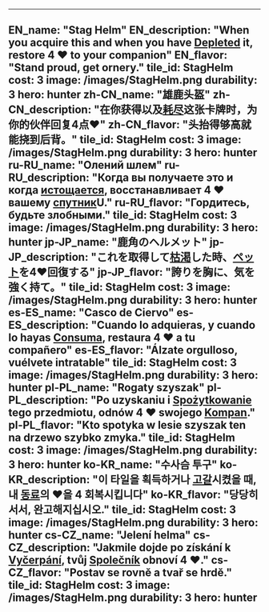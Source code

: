 ---

EN_name: "Stag Helm"
EN_description: "When you acquire this and when you have <u>Depleted</u> it, restore 4 ❤️ to your companion"
EN_flavor: "Stand proud, get ornery."
tile_id: StagHelm
cost: 3
image: /images/StagHelm.png
durability: 3
hero: hunter
zh-CN_name: "雄鹿头盔"
zh-CN_description: "在你获得以及<u>耗尽</u>这张卡牌时，为你的伙伴回复4点❤️"
zh-CN_flavor: "头抬得够高就能挠到后背。"
tile_id: StagHelm
cost: 3
image: /images/StagHelm.png
durability: 3
hero: hunter
ru-RU_name: "Олений шлем"
ru-RU_description: "Когда вы получаете это и когда <u>истощается</u>, восстанавливает 4 ❤️ вашему <u>спутник</u>U."
ru-RU_flavor: "Гордитесь, будьте злобными."
tile_id: StagHelm
cost: 3
image: /images/StagHelm.png
durability: 3
hero: hunter
jp-JP_name: "鹿角のヘルメット"
jp-JP_description: "これを取得して<u>枯渇</u>した時、<u>ペット</u>を4❤️回復する"
jp-JP_flavor: "誇りを胸に、気を強く持て。"
tile_id: StagHelm
cost: 3
image: /images/StagHelm.png
durability: 3
hero: hunter
es-ES_name: "Casco de Ciervo"
es-ES_description: "Cuando lo adquieras, y cuando lo hayas <u>Consuma</u>, restaura 4 ❤️ a tu compañero"
es-ES_flavor: "Álzate orgulloso, vuélvete intratable"
tile_id: StagHelm
cost: 3
image: /images/StagHelm.png
durability: 3
hero: hunter
pl-PL_name: "Rogaty szyszak"
pl-PL_description: "Po uzyskaniu i <u>Spożytkowanie</u> tego przedmiotu, odnów 4 ❤️ swojego <u>Kompan</u>."
pl-PL_flavor: "Kto spotyka w lesie szyszak ten na drzewo szybko zmyka."
tile_id: StagHelm
cost: 3
image: /images/StagHelm.png
durability: 3
hero: hunter
ko-KR_name: "수사슴 투구"
ko-KR_description: "이 타일을 획득하거나 <u>고갈</u>시켰을 때, 내 <u>동료</u>의 ❤️을 4 회복시킵니다"
ko-KR_flavor: "당당히 서서, 완고해지십시오."
tile_id: StagHelm
cost: 3
image: /images/StagHelm.png
durability: 3
hero: hunter
cs-CZ_name: "Jelení helma"
cs-CZ_description: "Jakmile dojde po získání k <u>Vyčerpání</u>, tvůj <u>Společník</u> obnoví 4 ❤️."
cs-CZ_flavor: "Postav se rovně a tvař se hrdě."
tile_id: StagHelm
cost: 3
image: /images/StagHelm.png
durability: 3
hero: hunter
---